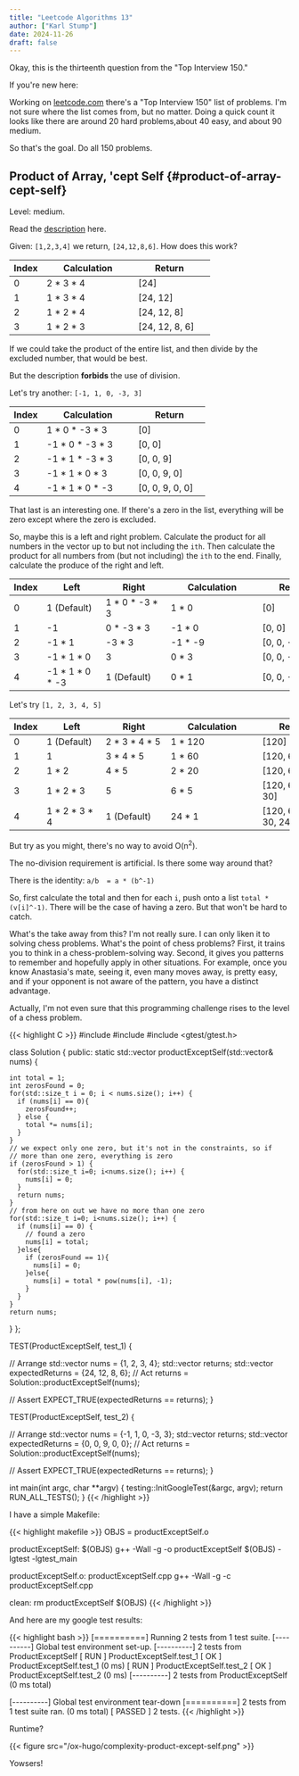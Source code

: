 ```yaml
---
title: "Leetcode Algorithms 13"
author: ["Karl Stump"]
date: 2024-11-26
draft: false
---
```


Okay, this is the thirteenth question from the "Top Interview 150."

If you're new here:

Working on [leetcode.com](https:leetcode.com) there's a "Top Interview 150" list of problems. I'm not sure where the list
comes from, but no matter. Doing a quick count it looks like there are around 20 hard problems,about
40 easy, and about 90 medium.

So that's the goal. Do all 150 problems.


## Product of Array, 'cept Self {#product-of-array-cept-self}

Level: medium.

Read the [description](https://leetcode.com/problems/h-index/description/?envType=study-plan-v2&envId=top-interview-150) here.

Given: `[1,2,3,4]` we return, `[24,12,8,6]`. How does this work?

| Index |        Calculation        |        Return          |
|-------|---------------------------|------------------------|
| 0     | 2 \* 3 \* 4               | [24]                   |
| 1     | 1 \* 3 \* 4               | [24, 12]               |
| 2     | 1 \* 2 \* 4               | [24, 12, 8]            |
| 3     | 1 \* 2 \* 3               | [24, 12, 8, 6]         |

If we could take the product of the entire list, and then divide by the excluded number, that would
be best.

But the description **forbids** the use of division.

Let's try another: `[-1, 1, 0, -3, 3]`

| Index |        Calculation        |        Return        |
|-------|---------------------------|----------------------|
| 0     | 1 \* 0 \* -3 \* 3         | [0]                  |
| 1     | -1 \* 0 \* -3 \* 3        | [0, 0]               |
| 2     | -1 \* 1 \* -3 \* 3        | [0, 0, 9]            |
| 3     | -1 \* 1 \* 0 \* 3         | [0, 0, 9, 0]         |
| 4     | -1 \* 1 \* 0 \* -3        | [0, 0, 9, 0, 0]      |

That last is an interesting one. If there's a zero in the list, everything will be zero
except where the zero is excluded.

So, maybe this is a left and right problem. Calculate the product for all numbers in the vector up
to but not including the `ith`. Then calculate the product for all numbers from (but not including)
the `ith` to the end. Finally, calculate the produce of the right and left.

| Index |        Left        |        Right        |        Calculation        |        Return        |
|-------|--------------------|---------------------|---------------------------|----------------------|
| 0     | 1 (Default)        | 1 \* 0 \* -3 \* 3   | 1 \* 0                    | [0]                  |
| 1     | -1                 | 0 \* -3 \* 3        | -1 \* 0                   | [0, 0]               |
| 2     | -1 \* 1            | -3 \* 3             | -1 \* -9                  | [0, 0, -9]           |
| 3     | -1 \* 1 \* 0       | 3                   | 0 \* 3                    | [0, 0, -9, 0]        |
| 4     | -1 \* 1 \* 0 \* -3 | 1 (Default)         | 0 \* 1                    | [0, 0, -9, 0, 0]     |

Let's try `[1, 2, 3, 4, 5]`

| Index |        Left        |        Right        |        Calculation        |        Return         |
|-------|--------------------|---------------------|---------------------------|-----------------------|
| 0     | 1 (Default)        | 2 \* 3 \* 4 \* 5    | 1 \* 120                  | [120]                 |
| 1     | 1                  | 3 \* 4 \* 5         | 1 \* 60                   | [120, 60]             |
| 2     | 1 \* 2             | 4 \* 5              | 2 \* 20                   | [120, 60, 40]         |
| 3     | 1 \* 2 \* 3        | 5                   | 6 \* 5                    | [120, 60, 40, 30]     |
| 4     | 1 \* 2 \* 3 \* 4   | 1 (Default)         | 24 \* 1                   | [120, 60, 40, 30, 24] |

But try as you might, there's no way to avoid O(n<sup>2</sup>).

The no-division requirement is artificial. Is there some way around that?

There is the identity: `a/b  = a * (b^-1)`

So, first calculate the total and then for each `i`, push onto a list `total * (v[i]^-1)`. There will be
the case of having a zero. But that won't be hard to catch.

What's the take away from this? I'm not really sure. I can only liken it to solving chess
problems. What's the point of chess problems? First, it trains you to think in a
chess-problem-solving way. Second, it gives you patterns to remember and hopefully apply in other
situations. For example, once you know Anastasia's mate, seeing it, even many moves away, is pretty
easy, and if your opponent is not aware of the pattern, you have a distinct advantage.

Actually, I'm not even sure that this programming challenge rises to the level of a chess problem.

{{< highlight C >}}
#include <vector>
#include <cmath>
#include <gtest/gtest.h>

class Solution {
public:
  static std::vector<int> productExceptSelf(std::vector<int>& nums) {

    int total = 1;
    int zerosFound = 0;
    for(std::size_t i = 0; i < nums.size(); i++) {
      if (nums[i] == 0){
        zerosFound++;
      } else {
        total *= nums[i];
      }
    }
    // we expect only one zero, but it's not in the constraints, so if
    // more than one zero, everything is zero
    if (zerosFound > 1) {
      for(std::size_t i=0; i<nums.size(); i++) {
        nums[i] = 0;
      }
      return nums;
    }
    // from here on out we have no more than one zero
    for(std::size_t i=0; i<nums.size(); i++) {
      if (nums[i] == 0) {
        // found a zero
        nums[i] = total;
      }else{
        if (zerosFound == 1){
          nums[i] = 0;
        }else{
          nums[i] = total * pow(nums[i], -1);
        }
      }
    }
    return nums;
  }
};

TEST(ProductExceptSelf, test_1) {

  // Arrange
  std::vector<int> nums = {1, 2, 3, 4};
  std::vector<int> returns;
  std::vector<int> expectedReturns = {24, 12, 8, 6};
  // Act
  returns = Solution::productExceptSelf(nums);

  // Assert
  EXPECT_TRUE(expectedReturns == returns);
}

TEST(ProductExceptSelf, test_2) {

  // Arrange
  std::vector<int> nums = {-1, 1, 0, -3, 3};
  std::vector<int> returns;
  std::vector<int> expectedReturns = {0, 0, 9, 0, 0};
  // Act
  returns = Solution::productExceptSelf(nums);

  // Assert
  EXPECT_TRUE(expectedReturns == returns);
}


int main(int argc, char **argv) {
  testing::InitGoogleTest(&argc, argv);
  return RUN_ALL_TESTS();
}
{{< /highlight >}}

I have a simple Makefile:

{{< highlight makefile >}}
OBJS = productExceptSelf.o

productExceptSelf: $(OBJS)
        g++ -Wall -g -o productExceptSelf $(OBJS) -lgtest -lgtest_main

productExceptSelf.o: productExceptSelf.cpp
        g++ -Wall -g -c productExceptSelf.cpp

clean:
        rm productExceptSelf $(OBJS)
{{< /highlight >}}

And here are my google test results:

{{< highlight bash >}}
[==========] Running 2 tests from 1 test suite.
[----------] Global test environment set-up.
[----------] 2 tests from ProductExceptSelf
[ RUN      ] ProductExceptSelf.test_1
[       OK ] ProductExceptSelf.test_1 (0 ms)
[ RUN      ] ProductExceptSelf.test_2
[       OK ] ProductExceptSelf.test_2 (0 ms)
[----------] 2 tests from ProductExceptSelf (0 ms total)

[----------] Global test environment tear-down
[==========] 2 tests from 1 test suite ran. (0 ms total)
[  PASSED  ] 2 tests.
{{< /highlight >}}

Runtime?

{{< figure src="/ox-hugo/complexity-product-except-self.png" >}}

Yowsers!

